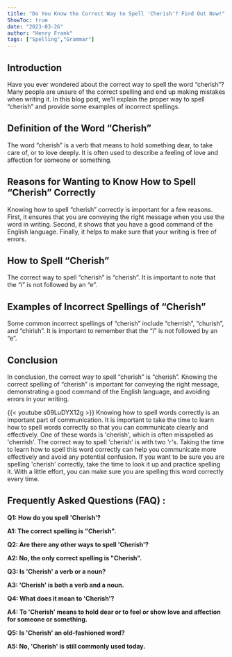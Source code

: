 ```yaml
---
title: "Do You Know the Correct Way to Spell 'Cherish'? Find Out Now!"
ShowToc: true 
date: "2023-03-26"
author: "Henry Frank" 
tags: ["Spelling","Grammar"]
---
```

## Introduction

Have you ever wondered about the correct way to spell the word “cherish”? Many people are unsure of the correct spelling and end up making mistakes when writing it. In this blog post, we’ll explain the proper way to spell “cherish” and provide some examples of incorrect spellings.

## Definition of the Word “Cherish”

The word “cherish” is a verb that means to hold something dear, to take care of, or to love deeply. It is often used to describe a feeling of love and affection for someone or something.

## Reasons for Wanting to Know How to Spell “Cherish” Correctly

Knowing how to spell “cherish” correctly is important for a few reasons. First, it ensures that you are conveying the right message when you use the word in writing. Second, it shows that you have a good command of the English language. Finally, it helps to make sure that your writing is free of errors.

## How to Spell “Cherish”

The correct way to spell “cherish” is “cherish”. It is important to note that the “i” is not followed by an “e”.

## Examples of Incorrect Spellings of “Cherish”

Some common incorrect spellings of “cherish” include “cherrish”, “churish”, and “chirish”. It is important to remember that the “i” is not followed by an “e”.

## Conclusion

In conclusion, the correct way to spell “cherish” is “cherish”. Knowing the correct spelling of “cherish” is important for conveying the right message, demonstrating a good command of the English language, and avoiding errors in your writing.

{{< youtube s09LuDYX12g >}} 
Knowing how to spell words correctly is an important part of communication. It is important to take the time to learn how to spell words correctly so that you can communicate clearly and effectively. One of these words is 'cherish', which is often misspelled as 'cherrish'. The correct way to spell 'cherish' is with two 'r's. Taking the time to learn how to spell this word correctly can help you communicate more effectively and avoid any potential confusion. If you want to be sure you are spelling 'cherish' correctly, take the time to look it up and practice spelling it. With a little effort, you can make sure you are spelling this word correctly every time.

## Frequently Asked Questions (FAQ) :
**Q1: How do you spell 'Cherish'?**

**A1: The correct spelling is "Cherish".**

**Q2: Are there any other ways to spell 'Cherish'?**

**A2: No, the only correct spelling is "Cherish".**

**Q3: Is 'Cherish' a verb or a noun?**

**A3: 'Cherish' is both a verb and a noun.**

**Q4: What does it mean to 'Cherish'?**

**A4: To 'Cherish' means to hold dear or to feel or show love and affection for someone or something.**

**Q5: Is 'Cherish' an old-fashioned word?**

**A5: No, 'Cherish' is still commonly used today.**





